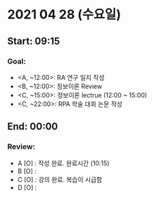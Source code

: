 # <b> 2021 04 28 (수요일) </b>
Start: 09:15
--
### <b> Goal: </b>
- <A, ~12:00>: RA 연구 일지 작성
- <B, ~12:00>: 정보이론 Review
- <C, ~15:00>: 정보이론 lectrue (12:00 ~ 15:00) 
- <C, ~22:00>: RPA 학술 대회 논문 작성

End: 00:00
--
### <b> Review: </b>
- A [O] : 작성 완료. 완료시간 (10:15)
- B [O] : 
- C [O] : 강의 완료. 복습이 시급함
- D [O] : 

